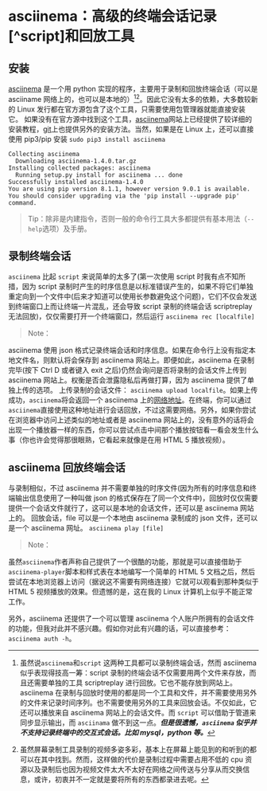 <link href="../../css/style.css" rel="stylesheet" type="text/css" />

# asciinema：高级的终端会话记录[^script]和回放工具
##  安装

[asciinema][asciinema] 是一个用 python 实现的程序，主要用于录制和回放终端会话（可以是 asciiname 网络上的，也可以是本地的）[^0][^1]。因此它没有太多的依赖，大多数较新的 Linux 发行都在官方源包含了这个工具，只需要使用包管理器就能直接安装它。 如果没有在官方源中找到这个工具，[asciinema][asciinema_install]网站上已经提供了较详细的安装教程，[git][asciinema_git]上也提供另外的安装方法。当然，如果是在 Linux 上，还可以直接使用 pip3/pip 安装 `sudo pip3 install asciinema`

```
Collecting asciinema
  Downloading asciinema-1.4.0.tar.gz
Installing collected packages: asciinema
  Running setup.py install for asciinema ... done
Successfully installed asciinema-1.4.0
You are using pip version 8.1.1, however version 9.0.1 is available.
You should consider upgrading via the 'pip install --upgrade pip' command.
```

> Tip：除非是内建指令，否则一般的命令行工具大多都提供有基本用法（`--help`选项）及手册。

## 录制终端会话
`asciinema` 比起 `script` 来说简单的太多了(第一次使用 script 时我有点不知所措，因为 script 录制时产生的时序信息是以标准错误产生的，如果不将它们单独重定向到一个文件中(后来才知道可以使用长参数避免这个问题)，它们不仅会发送到终端窗口上而让终端一片混乱，还会导致 script 录制的终端会话 scriptreplay 无法回放)，仅仅需要打开一个终端窗口，然后运行 `asciinema rec [localfile]`

> Note：

asciinema 使用 json 格式记录终端会话和时序信息。如果在命令行上没有指定本地文件名，则默认将会保存到 asciinema 网站上。即便如此，asciinema 在录制完毕(按下 Ctrl D 或者键入 exit 之后)仍然会询问是否将录制的会话文件上传到 asciinema 网站上。权衡是否会泄露隐私后再做打算，因为 asciinema 提供了单独上传的选项。 上传录制的会话文件： `asciinema upload localfile`。如果上传成功，`asciinema`将会返回一个 asciinema 上的[网络地址][addr]。在终端，你可以通过`asciinema`直接使用这种地址进行会话回放，不过这需要网络。另外，如果你尝试在浏览器中访问上述类似的地址或者是 asciinema 网站上的，没有意外的话将会出现一个播放器一样的东西，你可以尝试点击中间那个播放按钮看一看会发生什么事（你也许会觉得那很眼熟，它看起来就像是在用 HTML 5 播放视频）。

## asciinema 回放终端会话
与录制相似，不过 asciinema 并不需要单独的时序文件(因为所有的时序信息和终端输出信息使用了一种叫做 json 的格式保存在了同一个文件中)，回放时仅仅需要提供一个会话文件就行了，这可以是本地的会话文件，还可以是 asciinema 网站上的。 回放会话，file 可以是一个本地由 asciinema 录制成的 json 文件，还可以是一个 asciinema 网址。 `asciinema play [file]`

> Note：

 虽然`asciinema`作者声称自己提供了一个很酷的功能，那就是可以直接借助于`asciinema-player`脚本和样式表在本地编写一个简单的 HTML 5 文档之后，然后尝试在本地浏览器上访问（据说这不需要有网络连接）它就可以观看到那种类似于 HTML 5 视频播放的效果。但遗憾的是，这在我的 Linux 计算机上似乎不能正常工作。

另外，asciinema 还提供了一个可以管理 asciinema 个人账户所拥有的会话文件的功能，但我对此并不感兴趣。假如你对此有兴趣的话，可以直接参考： `asciinema auth -h`。 

[asciinema]: https://asciinema.org

[asciinema_install]: https://asciinema.org/docs/installation#installing-on-linux

[asciinema_git]: https://github.com/asciinema/asciinema

[addr]: https://asciinema.org/a/85ynwuypwontp7qake9qtc1rt

[^0]: 虽然说`asciinema`和`script` 这两种工具都可以录制终端会话，然而 asciinema 似乎表现得技高一筹：script 录制的终端会话不仅需要用两个文件来存放，而且还需要单独的工具 scriptreplay 进行回放。它也不能存放到网站上。asciinema 在录制与回放时使用的都是同一个工具和文件，并不需要使用另外的文件来记录时间序列。也不需要使用另外的工具来回放会话。不仅如此，它还可以播放来自 asciinema 网站上的会话文件。而 `script` 可以借助于管道来同步显示输出，而 `asciinama` 做不到这一点。***但是很遗憾，`asciinema` 似乎并不支持记录终端中的交互式会话。比如 mysql，python 等。***

[^1]: 虽然屏幕录制工具录制的视频多姿多彩，基本上在屏幕上能见到的和听到的都可以在其中找到。然而，这样做的代价是录制过程中需要占用不低的 cpu 资源以及录制后也因为视频文件太大不太好在网络之间传送与分享从而交换信息，或许，初衷并不一定就是要将所有的东西都录进去呢。

[^scrpt]: 我也在使用[script](../util-linux/script.md).

